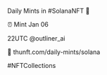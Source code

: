 Daily Mints in #SolanaNFT 🚀

⏰ Mint Jan 06

22UTC @outliner_ai

🔗 thunft.com/daily-mints/solana

#NFTCollections